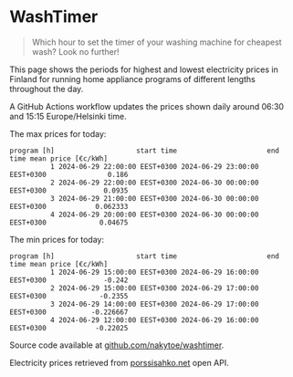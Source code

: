 
# WashTimer

> Which hour to set the timer of your washing machine for cheapest wash? Look no further!

This page shows the periods for highest and lowest electricity prices in Finland 
for running home appliance programs of different lengths throughout the day. 

A GitHub Actions workflow updates the prices shown daily around 06:30 and 15:15 Europe/Helsinki time.

The max prices for today:

	program [h]                    start time                      end time mean price [€c/kWh]
	          1 2024-06-29 22:00:00 EEST+0300 2024-06-29 23:00:00 EEST+0300               0.186
	          2 2024-06-29 22:00:00 EEST+0300 2024-06-30 00:00:00 EEST+0300              0.0935
	          3 2024-06-29 21:00:00 EEST+0300 2024-06-30 00:00:00 EEST+0300            0.062333
	          4 2024-06-29 20:00:00 EEST+0300 2024-06-30 00:00:00 EEST+0300             0.04675

The min prices for today:

	program [h]                    start time                      end time mean price [€c/kWh]
	          1 2024-06-29 15:00:00 EEST+0300 2024-06-29 16:00:00 EEST+0300              -0.242
	          2 2024-06-29 15:00:00 EEST+0300 2024-06-29 17:00:00 EEST+0300             -0.2355
	          3 2024-06-29 14:00:00 EEST+0300 2024-06-29 17:00:00 EEST+0300           -0.226667
	          4 2024-06-29 12:00:00 EEST+0300 2024-06-29 16:00:00 EEST+0300            -0.22025


Source code available at [github.com/nakytoe/washtimer](https://github.com/nakytoe/washtimer).

Electricity prices retrieved from [porssisahko.net](https://porssisahko.net/api) open API.
